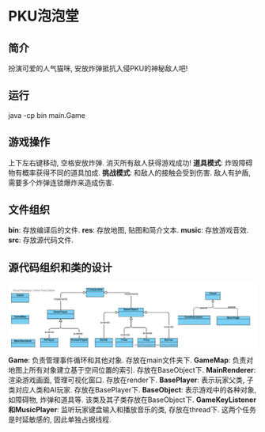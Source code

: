 # PKU泡泡堂
## 简介
扮演可爱的人气猫咪, 安放炸弹抵抗入侵PKU的神秘敌人吧! 

## 运行
java -cp bin main.Game

## 游戏操作
上下左右键移动, 空格安放炸弹. 消灭所有敌人获得游戏成功!
**道具模式**: 炸毁障碍物有概率获得不同的道具加成. 
**挑战模式**: 和敌人的接触会受到伤害. 敌人有护盾, 需要多个炸弹连锁爆炸来造成伤害. 

## 文件组织
**bin**: 存放编译后的文件.
**res**: 存放地图, 贴图和简介文本.
**music**: 存放游戏音效.
**src**: 存放源代码文件.

## 源代码组织和类的设计
![avatar](./UML.png)
**Game**: 负责管理事件循环和其他对象. 存放在main文件夹下.
**GameMap**: 负责对地图上所有对象建立基于空间位置的索引. 存放在BaseObject下.
**MainRenderer**: 渲染游戏画面, 管理可视化窗口. 存放在render下.
**BasePlayer**: 表示玩家父类, 子类对应人类和AI玩家. 存放在BasePlayer下.
**BaseObject**: 表示游戏中的各种对象, 如障碍物, 炸弹和道具等. 该类及其子类存放在BaseObject下.
**GameKeyListener和MusicPlayer**: 监听玩家键盘输入和播放音乐的类, 存放在thread下. 这两个任务是时延敏感的, 因此单独占据线程.